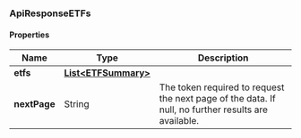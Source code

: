 
[//]: # (CLASS:ApiResponseETFs)

[//]: # (KIND:object)

### ApiResponseETFs

#### Properties

[//]: # (START_DEFINITION)

Name | Type | Description
------------ | ------------- | -------------
**etfs** | [**List&lt;ETFSummary&gt;**](ETFSummary.md) |  &nbsp;
**nextPage** | String | The token required to request the next page of the data. If null, no further results are available. &nbsp;

[//]: # (END_DEFINITION)


[//]: # (CONTAINED_CLASS:ETFSummary)





